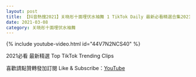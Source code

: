 ```yaml
---
layout: post
title: 【抖音熱搜2021】关晓彤十面埋伏水袖舞 1 TikTok Daily 最新必看精選合集2021 03 08
date: 2021-03-08
category: 关晓彤十面埋伏水袖舞
---
```


{% include youtube-video.html id="44V7N2NCS40" %}

2021必看 最新精選 Top TikTok Trending Clips

喜歡請點贊轉發加訂閱 Like & Subscribe：[YouTube](https://www.youtube.com/channel/UCAoR7VcanIPd04uEq_GIylA/videos)

